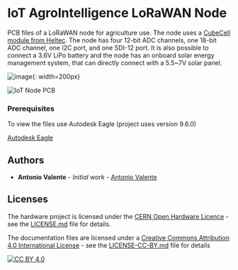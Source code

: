 # IoT AgroIntelligence LoRaWAN Node

PCB files of a LoRaWAN node for agriculture use. The node uses a [CubeCell module from Heltec](https://heltec.org/project/htcc-ab01/).
The node has four 12-bit ADC channels, one 18-bit ADC channel, one I2C port, and one SDI-12 port.
It is also possible to connect a 3.6V LiPo battery and the node has an onboard solar energy management system, that can directly connect with a 5.5~7V solar panel.


![image](https://github.com/antoniovalente/IoT-AgroIntelligence-Node/blob/master/photos/IoT_AgroIntelligenceNode.jpg "This is a tooltip"){: width=200px}

![IoT Node PCB][iot_node_pcb]

[//]: # (Image References)
[iot_node_pcb]: https://github.com/antoniovalente/IoT-AgroIntelligence-Node/blob/master/photos/IoT_AgroIntelligenceNode.jpg "IoT PCB Node"



### Prerequisites

To view the files use Autodesk Eagle (project uses version 9.6.0) 

[Autodesk Eagle](https://www.autodesk.com/products/eagle/free-download) 



## Authors

* **Antonio Valente** - *Initial work* - [Antonio Valente](https://github.com/antoniovalente/)

<!---See also the list of [contributors](https://github.com/your/project/contributors) who participated in this project. --->

## Licenses

The hardware project is licensed under the [CERN Open Hardware Licence](https://ohwr.org/cernohl) - see the [LICENSE.md](LICENSE.md) file for details.


The documentation files are licensed under a [Creative Commons Attribution 4.0 International
License][cc-by] - see the [LICENSE-CC-BY.md](LICENSE.md) file for details

[![CC BY 4.0][cc-by-image]][cc-by]

[cc-by]: http://creativecommons.org/licenses/by/4.0/
[cc-by-image]: https://i.creativecommons.org/l/by/4.0/88x31.png
[cc-by-shield]: https://img.shields.io/badge/License-CC%20BY%204.0-lightgrey.svg


